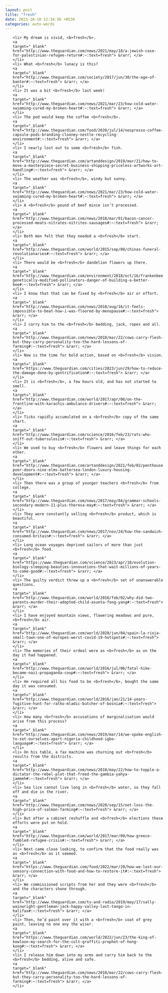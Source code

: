 ```yaml
---
layout: post
title: "fresh"
date: 2023-10-10 12:34:56 +0530
categories: auto-words
---
```

<ol>

    <li> My dream is vivid, <b>fresh</b>.
    <a 
    target="_blank" 
    href="http://www.theguardian.com/news/2021/may/18/a-jewish-case-for-palestinian-refugee-return#:~:text=fresh"> &rarr; </a>
    </li>
    <li> What <b>fresh</b> lunacy is this?
    <a 
    target="_blank" 
    href="http://www.theguardian.com/society/2017/jun/30/the-age-of-banter#:~:text=fresh"> &rarr; </a>
    </li>
    <li> It was a bit <b>fresh</b> last week!
    <a 
    target="_blank" 
    href="http://www.theguardian.com/news/2021/mar/23/how-cold-water-swimming-cured-my-broken-heart#:~:text=fresh"> &rarr; </a>
    </li>
    <li> The pod would keep the coffee <b>fresh</b>.
    <a 
    target="_blank" 
    href="http://www.theguardian.com/food/2020/jul/14/nespresso-coffee-capsule-pods-branding-clooney-nestle-recycling-environment#:~:text=fresh"> &rarr; </a>
    </li>
    <li> I nearly lost out to some <b>fresh</b> fish.
    <a 
    target="_blank" 
    href="http://www.theguardian.com/artanddesign/2019/mar/21/how-to-move-a-masterpiece-secret-business-shipping-priceless-artworks-art-handling#:~:text=fresh"> &rarr; </a>
    </li>
    <li> The weather was <b>fresh</b>, windy but sunny.
    <a 
    target="_blank" 
    href="http://www.theguardian.com/news/2021/mar/23/how-cold-water-swimming-cured-my-broken-heart#:~:text=fresh"> &rarr; </a>
    </li>
    <li> A <b>fresh</b> pound of beef mince isn’t processed.
    <a 
    target="_blank" 
    href="http://www.theguardian.com/news/2018/mar/01/bacon-cancer-processed-meats-nitrates-nitrites-sausages#:~:text=fresh"> &rarr; </a>
    </li>
    <li> Both men felt that they needed a <b>fresh</b> start.
    <a 
    target="_blank" 
    href="http://www.theguardian.com/world/2015/sep/08/chinas-funeral-revolutionaries#:~:text=fresh"> &rarr; </a>
    </li>
    <li> There would be <b>fresh</b> dandelion flowers up there.
    <a 
    target="_blank" 
    href="http://www.theguardian.com/environment/2018/oct/16/frankenbees-genetically-modified-pollinators-danger-of-building-a-better-bee#:~:text=fresh"> &rarr; </a>
    </li>
    <li> I know that that can be fixed by <b>fresh</b> air or effort.
    <a 
    target="_blank" 
    href="http://www.theguardian.com/news/2018/aug/16/it-feels-impossible-to-beat-how-i-was-floored-by-menopause#:~:text=fresh"> &rarr; </a>
    </li>
    <li> I carry him to the <b>fresh</b> bedding, jack, ropes and all.
    <a 
    target="_blank" 
    href="http://www.theguardian.com/news/2018/mar/22/cows-carry-flesh-but-they-carry-personality-too-the-hard-lessons-of-farming#:~:text=fresh"> &rarr; </a>
    </li>
    <li> Now is the time for bold action, based on <b>fresh</b> vision.
    <a 
    target="_blank" 
    href="https://www.theguardian.com/cities/2023/jun/29/how-to-reduce-the-damage-done-by-gentrification#:~:text=fresh"> &rarr; </a>
    </li>
    <li> It is <b>fresh</b>, a few hours old, and has not started to smell.
    <a 
    target="_blank" 
    href="http://www.theguardian.com/world/2017/apr/06/on-the-frontline-with-karachis-ambulance-drivers#:~:text=fresh"> &rarr; </a>
    </li>
    <li> Ticks rapidly accumulated on a <b>fresh</b> copy of the same chart.
    <a 
    target="_blank" 
    href="http://www.theguardian.com/science/2016/feb/23/rats-who-sniff-out-tubersulosis#:~:text=fresh"> &rarr; </a>
    </li>
    <li> We used to buy <b>fresh</b> flowers and leave things for each other.
    <a 
    target="_blank" 
    href="http://www.theguardian.com/artanddesign/2021/feb/02/penthouses-poor-doors-nine-elms-battersea-london-luxury-housing-development#:~:text=fresh"> &rarr; </a>
    </li>
    <li> Then there was a group of younger teachers <b>fresh</b> from college.
    <a 
    target="_blank" 
    href="http://www.theguardian.com/news/2017/may/04/grammar-schools-secondary-modern-11-plus-theresa-may#:~:text=fresh"> &rarr; </a>
    </li>
    <li> They were constantly selling <b>fresh</b> product, which is beautiful.
    <a 
    target="_blank" 
    href="http://www.theguardian.com/news/2017/nov/24/how-the-sandwich-consumed-britain#:~:text=fresh"> &rarr; </a>
    </li>
    <li> Long ocean voyages deprived sailors of more than just <b>fresh</b> food.
    <a 
    target="_blank" 
    href="https://www.theguardian.com/science/2023/apr/18/evolution-biology-sleeping-beauties-innovations-that-wait-millions-of-years-to-come-good#:~:text=fresh"> &rarr; </a>
    </li>
    <li> The guilty verdict threw up a <b>fresh</b> set of unanswerable questions.
    <a 
    target="_blank" 
    href="http://www.theguardian.com/world/2016/feb/02/why-did-two-parents-murder-their-adopted-child-asunta-fong-yang#:~:text=fresh"> &rarr; </a>
    </li>
    <li> I have enjoyed mountain views, flowering meadows and pure, <b>fresh</b> air.
    <a 
    target="_blank" 
    href="http://www.theguardian.com/world/2020/jun/04/spain-la-rioja-small-town-one-of-europes-worst-covid-19-hotspots#:~:text=fresh"> &rarr; </a>
    </li>
    <li> The memories of their ordeal were as <b>fresh</b> as on the day it had happened.
    <a 
    target="_blank" 
    href="http://www.theguardian.com/world/2016/jul/06/fatal-hike-became-nazi-propaganda-coup#:~:text=fresh"> &rarr; </a>
    </li>
    <li> He required all his food to be <b>fresh</b>, bought the same day it was consumed.
    <a 
    target="_blank" 
    href="http://www.theguardian.com/world/2016/jan/21/14-years-fugitive-hunt-for-ratko-mladic-butcher-of-bosnia#:~:text=fresh"> &rarr; </a>
    </li>
    <li> How many <b>fresh</b> accusations of marginalisation would arise from this process?
    <a 
    target="_blank" 
    href="http://www.theguardian.com/news/2019/mar/14/we-spoke-english-to-set-ourselves-apart-nigeria-childhood-igbo-language#:~:text=fresh"> &rarr; </a>
    </li>
    <li> On his table, a fax machine was churning out <b>fresh</b> results from the districts.
    <a 
    target="_blank" 
    href="http://www.theguardian.com/news/2018/may/22/how-to-topple-a-dictator-the-rebel-plot-that-freed-the-gambia-yahya-jammeh#:~:text=fresh"> &rarr; </a>
    </li>
    <li> Sea lice cannot live long in <b>fresh</b> water, so they fall off and die in the river.
    <a 
    target="_blank" 
    href="http://www.theguardian.com/news/2020/sep/15/net-loss-the-high-price-of-salmon-farming#:~:text=fresh"> &rarr; </a>
    </li>
    <li> But after a cabinet reshuffle and <b>fresh</b> elections these efforts were put on hold.
    <a 
    target="_blank" 
    href="http://www.theguardian.com/world/2017/mar/09/how-greece-fumbled-refugee-crisis#:~:text=fresh"> &rarr; </a>
    </li>
    <li> Next came close looking, to confirm that the food really was as <b>fresh</b> as it seemed.
    <a 
    target="_blank" 
    href="https://www.theguardian.com/food/2022/mar/29/how-we-lost-our-sensory-connection-with-food-and-how-to-restore-it#:~:text=fresh"> &rarr; </a>
    </li>
    <li> We commissioned scripts from her and they were <b>fresh</b> and the characters shone through.
    <a 
    target="_blank" 
    href="http://www.theguardian.com/tv-and-radio/2019/may/17/sally-wainwright-gentleman-jack-happy-valley-last-tango-in-halifax#:~:text=fresh"> &rarr; </a>
    </li>
    <li> Then, he’d paint over it with a <b>fresh</b> coat of grey paint, leaving no one any the wiser.
    <a 
    target="_blank" 
    href="https://www.theguardian.com/world/2022/jun/23/the-king-of-kowloon-my-search-for-the-cult-graffiti-prophet-of-hong-kong#:~:text=fresh"> &rarr; </a>
    </li>
    <li> I release him down into my arms and carry him back to the <b>fresh</b> bedding, alive and safe.
    <a 
    target="_blank" 
    href="http://www.theguardian.com/news/2018/mar/22/cows-carry-flesh-but-they-carry-personality-too-the-hard-lessons-of-farming#:~:text=fresh"> &rarr; </a>
    </li>